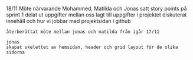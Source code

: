 18/11
    Möte  närvarande Mohammed, Matilda och Jonas
    satt story points på sprint 1
    delat ut uppgifter mellan oss
    lagt till uppgifter i projektet 
    diskuterat innehåll och hur vi jobbar med projektsidan i github
    
    återberättat möte mellan jonas och matilda från igår 17/11

    jonas
    skapat skelettet av hemsidan, header och grid layout för de olika sidorna
    